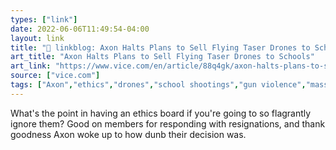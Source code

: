 ```yaml
---
types: ["link"]
date: 2022-06-06T11:49:54-04:00
layout: link
title: "🔗 linkblog: Axon Halts Plans to Sell Flying Taser Drones to Schools'"
art_title: "Axon Halts Plans to Sell Flying Taser Drones to Schools"
art_link: "https://www.vice.com/en/article/88q4gk/axon-halts-plans-to-sell-flying-taser-drones-to-schools"
source: ["vice.com"]
tags: ["Axon","ethics","drones","school shootings","gun violence","mass shootings","Uvalde shooting"]
---
```

What's the point in having an ethics board if you're going to so flagrantly ignore them? Good on members for responding with resignations, and thank goodness Axon woke up to how dunb their decision was.
 
